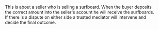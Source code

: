 This is about a seller who is selling a surfboard. When the buyer deposits the correct amount into the seller's account he will receive the surfboards. If there is a dispute on either side a trusted mediator will intervene and decide the final outcome.
